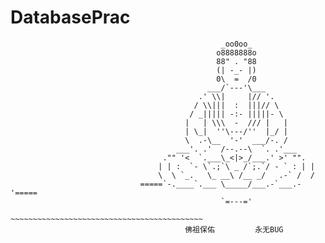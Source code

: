 # DatabasePrac
                                                   _oo0oo_
                                                  o8888888o
                                                  88" . "88
                                                  (| -_- |)
                                                  0\  =  /0
                                                ___/`---'\___
                                              .' \\|     |// '.
                                             / \\|||  :  |||// \
                                            / _||||| -:- |||||- \
                                           |   | \\\  -  /// |   |
                                           | \_|  ''\---/''  |_/ |
                                           \  .-\__  '-'  ___/-. /
                                         ___'. .'  /--.--\  `. .'___
                                      ."" '<  `.___\_<|>_/___.' >' "".
                                     | | :  `- \`.;`\ _ /`;.`/ - ` : | |
                                     \  \ `_.   \_ __\ /__ _/   .-` /  /
                                 =====`-.____`.___ \_____/___.-`___.-'=====
                                                   `=---='
                                 ~~~~~~~~~~~~~~~~~~~~~~~~~~~~~~~~~~~~~~~~~~~
                                           佛祖保佑         永无BUG
